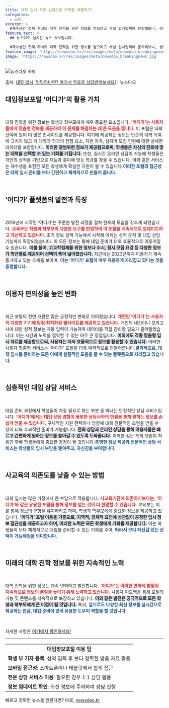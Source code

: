 ```yaml
---
title: 대학 입시 무료 상담으로 막막함 해결하기!
categories:
  - 교육
excerpt: >
  #재수생인 첫째 자녀의 대학 진학을 위한 정보를 얻으려고 사설 입시업체에 문의해보니, 생각보다 많은 비용이 …
feature_text: >
  ## 뉴스다오 실시간 뉴스 속보입니다.

  #재수생인 첫째 자녀의 대학 진학을 위한 정보를 얻으려고 사설 입시업체에 문의해보니, 생각보다 많은 비용이 …
feature_image: 'https://newsdao.kr/res/images/meta/newsdao_breakingnews.jpg'
image: 'https://newsdao.kr/res/images/meta/newsdao_breakingnews.jpg'
---
```


![뉴스다오 속보](https://newsdao.kr/res/images/meta/newsdao_breakingnews.jpg)

<p>출처: <a href="https://newsdao.kr/3512" rel="dofollow">대학 입시, 막막하다면? 여기서 무료로 상담받아보세요!</a> | 뉴스다오</p>

<h2 data-ke-size="size26">대입정보포털 '어디가'의 활용 가치</h2>

<p data-ke-size="size16">&nbsp;</p>

대학 진학을 위한 정보는 학생과 학부모에게 매우 중요한 요소입니다. <b><span style="color: #ee2323;">‘어디가’는 사용자들에게 맞춤형 정보를 제공하여 이 문제를 해결하는 데 큰 도움을 줍니다.</span></b> 이 포털은 대학 선택에 있어 더 많은 인사이트를 제공합니다. 여기에 제공되는 정보는 단순히 대학 목록에 그치지 않고 각 대학과 학과의 전형 요소, 지원 자격, 심지어 모집 인원에 대한 상세한 데이터를 포함합니다. <b><span style="background-color: #21538527;">이러한 광범위한 정보가 제공됨으로써, 학생들은 자신의 진로에 맞는 대학을 선택할 수 있는 기회를 가집니다.</span></b> 또한, 실시간 온라인 상담이 가능해 학생들은 개인의 성적을 기반으로 재능과 흥미에 맞는 학과를 찾을 수 있습니다. 이와 같은 서비스는 재수생을 포함한 모든 학생에게 확실한 지원이 될 수 있습니다.<b><span style="color: #1a5490;">이러한 포털의 접근성은 대학 입시 준비를 보다 간편하고 체계적으로 만들어 줍니다.</span></b>

<p data-ke-size="size16">&nbsp;</p>

<h2 data-ke-size="size26">‘어디가’ 플랫폼의 발전과 특징</h2>

<p data-ke-size="size16">&nbsp;</p>

2016년에 시작된 ‘어디가’는 꾸준한 발전 과정을 걸쳐 현재의 모습을 갖추게 되었습니다. <b><span style="color: #ee2323;">교육부는 학생과 학부모의 다양한 요구를 반영하여 이 포털을 지속적으로 업데이트하고 개선하고 있습니다.</span></b> 초기 정보 검색 기능에서 시작해 이제는 성적 분석 및 대입 상담 기능까지 확장되었습니다. 이 모든 정보는 통해 대입 준비가 더욱 효율적으로 이루어질 수 있습니다. <b><span style="background-color: #21538527;">예를 들어, 고교학점제를 위한 정보나 수시, 정시 모집 요강 등 다양한 정보가 학년별로 제공되어 선택의 폭이 넓어졌습니다.</span></b> 최근에는 2023년까지 이용자가 계속 증가하고 있는 추세를 보이며, <b><span style="color: #1a5490;">이는 ‘어디가’ 포털이 매우 유용하게 자리잡고 있다는 것을 증명합니다.</span></b>

<p data-ke-size="size16">&nbsp;</p>

<h2 data-ke-size="size26">이용자 편의성을 높인 변화</h2>

<p data-ke-size="size16">&nbsp;</p>

최근 포털의 전면 개편은 많은 긍정적인 변화로 이어졌습니다. <b><span style="color: #ee2323;">개편된 ‘어디가’는 사용자의 다양한 기기에 맞춰 최적화된 웹사이트를 제공하고 있습니다.</span></b> 개인의 내신이나 모의고사에 대한 성적 정보는 자동 입력이 가능하여 데이터를 직접 관리할 필요가 줄어들었습니다. 이는 시간과 노력을 절약할 수 있는 아주 큰 장점입니다. <b><span style="background-color: #21538527;">이외에도 각종 맞춤형 입시 자료를 제공함으로써, 사용자는 더욱 효율적으로 정보를 활용할 수 있습니다.</span></b> 이러한 사용자 맞춤형 서비스는 '어디가' 포털을 더욱 매력적으로 만들어줍니다.<b><span style="color: #1a5490;">결과적으로, 대학 입시를 준비하는 모든 이에게 실질적인 도움을 줄 수 있는 플랫폼으로 자리잡고 있습니다.</span></b>

<p data-ke-size="size16">&nbsp;</p>

<h2 data-ke-size="size26">심층적인 대입 상담 서비스</h2>

<p data-ke-size="size16">&nbsp;</p>

대입 준비 과정에서 학생들이 가장 필요로 하는 부분 중 하나는 안정적인 상담 서비스입니다. <b><span style="color: #ee2323;">‘어디가’에서는 대입 상담 경험이 풍부한 상담사와의 연결을 통해 원하는 정보를 손쉽게 얻을 수 있습니다.</span></b> 구체적인 지원 전략이나 방향에 대해 전문적인 조언을 받을 수 있어 더욱 효과적인 준비가 가능합니다. <b><span style="background-color: #21538527;">전화 상담과 온라인 상담을 통해 이용자들은 빠르고 간편하게 원하는 정보를 찾아갈 수 있도록 도와줍니다.</span></b> 이러한 점은 특히 대입이 처음인 후배 학생들에게 중요한 장점이 될 것입니다.<b><span style="color: #1a5490;">투명한 정보 제공과 전문적인 상담 서비스는 학생들의 입시 부담을 줄여주고, 자신감을 부여합니다.</span></b>

<p data-ke-size="size16">&nbsp;</p>

<h2 data-ke-size="size26">사교육의 의존도를 낮출 수 있는 방법</h2>

<p data-ke-size="size16">&nbsp;</p>

대학 입시는 많은 가정에서 큰 부담으로 작용합니다. <b><span style="color: #ee2323;">사교육기관에 의존하기보다는, ‘어디가’와 같은 유용한 포털을 통해 정보를 얻는 것이 더 현명할 수 있습니다.</span></b> 교육부는 이를 통해 정보의 균형을 유지하려고 하며, 학생과 학부모에게 중요한 정보를 제공하고 있습니다. <b><span style="background-color: #21538527;">‘어디가’ 포털 이용을 기준으로, 지역적, 경제적 요인에 상관없이 공정한 입시 정보 접근성을 제공하고자 하며, 이러한 노력은 모든 학생에게 기회를 제공합니다.</span></b> 이는 학생들이 보다 체계적으로 대입을 준비할 수 있는 기회를 주며, <b><span style="color: #1a5490;">따라서 보다 자신감 있는 선택이 가능해짐을 의미합니다.</span></b>

<p data-ke-size="size16">&nbsp;</p>

<h2 data-ke-size="size26">미래의 대학 진학 정보를 위한 지속적인 노력</h2>

<p data-ke-size="size16">&nbsp;</p>

대학 진학을 위한 정보는 계속 변화하고 발전합니다. <b><span style="color: #ee2323;">‘어디가’는 이러한 변화에 발맞춰 지속적으로 정보의 품질을 높이기 위해 노력하고 있습니다.</span></b> 사용자 피드백을 통해 포털의 기능 및 콘텐츠를 지속적으로 보강하고 있습니다. <b><span style="background-color: #21538527;">이와 같은 발전은 궁극적으로 모든 학생과 학부모에게 큰 이점이 될 것입니다.</span></b> 특히, <b><span style="color: #1a5490;">앞으로도 다양한 최신 정보를 실시간으로 제공하는 만큼, 대입 준비에 있어 유용한 도우미 역할을 할 것입니다.</span></b>

<p data-ke-size="size16">&nbsp;</p>

<p>자세한 사항은 <a href="https://newsdao.kr/3512">여기에서 확인하세요!</a></p>

<hr> 

<table style="width: 100%;">
<tr>
<td style="text-align: center; height: 17px;"><b>대입정보포털 이용 팁</b></td>
</tr>
<tr>
<td style="height: 17px;"><b>학생 부 기자 등록</b>: 성적 입력 후 보다 정확한 맞춤 자료 활용</td>
</tr>
<tr>
<td style="height: 17px;"><b>모바일 접근성</b>: 스마트폰이나 태블릿에서 쉽게 접근</td>
</tr>
<tr>
<td style="height: 17px;"><b>전문 상담 서비스 이용</b>: 필요한 경우 1:1 상담 활용</td>
</tr>
<tr>
<td style="height: 17px;"><b>정보 업데이트 확인</b>: 최신 정보에 주의하여 상담 진행</td>
</tr>
</table> 

빠르고 정확한 뉴스를 원한다면? 바로, <a href="https://newsdao.kr" rel="dofollow">newsdao.kr</a>


